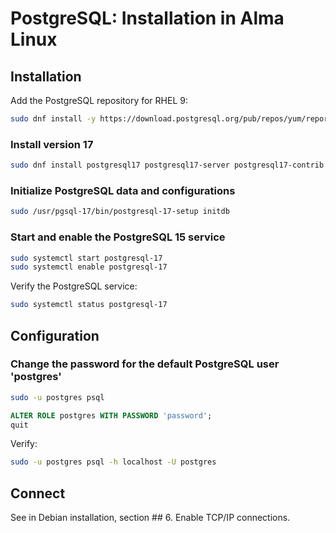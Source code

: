 # PostgreSQL: Installation in Alma Linux

## Installation

Add the PostgreSQL repository for RHEL 9:

```sh
sudo dnf install -y https://download.postgresql.org/pub/repos/yum/reporpms/EL-9-x86_64/pgdg-redhat-repo-latest.noarch.rpm
```

### Install version 17

```sh
sudo dnf install postgresql17 postgresql17-server postgresql17-contrib
```

### Initialize PostgreSQL data and configurations

```sh
sudo /usr/pgsql-17/bin/postgresql-17-setup initdb
```

### Start and enable the PostgreSQL 15 service

```sh
sudo systemctl start postgresql-17
sudo systemctl enable postgresql-17
```

Verify the PostgreSQL service:

```sh
sudo systemctl status postgresql-17
```

## Configuration

### Change the password for the default PostgreSQL user 'postgres'

```sh
sudo -u postgres psql
```

```sql
ALTER ROLE postgres WITH PASSWORD 'password';
quit
```

Verify:

```sh
sudo -u postgres psql -h localhost -U postgres
```  

## Connect

See in Debian installation, section ## 6. Enable TCP/IP connections.  
